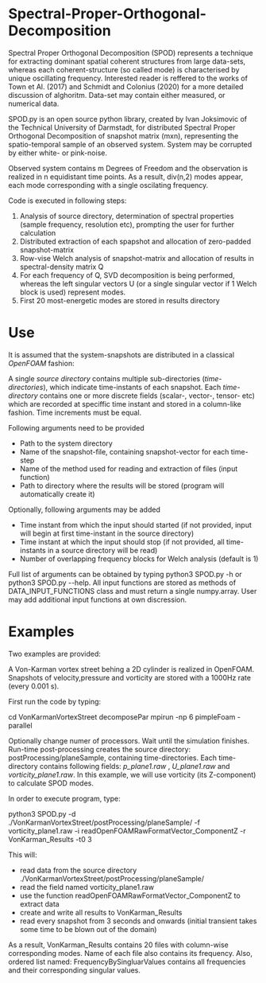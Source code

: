 # Spectral-Proper-Orthogonal-Decomposition
Spectral Proper Orthogonal Decomposition (SPOD) represents a technique for extracting dominant spatial coherent structures from large data-sets, whereas each coherent-structure (so called mode) is characterised by unique oscillating frequency. Interested reader is reffered to the works of Town et Al. (2017) and Schmidt and Colonius (2020) for a more detailed discussion of alghoritm. Data-set may contain either measured, or numerical data. 

SPOD.py is an open source python library, created by Ivan Joksimovic of the Technical University of Darmstadt,  for distributed Spectral Proper Orthogonal Decomposition of snapshot matrix (mxn), representing the spatio-temporal sample of an observed system. System may be corrupted by either white- or pink-noise.

Observed system contains m Degrees of Freedom and the observation is realized in n equidistant time points. As a result, div(n,2) modes appear, each mode corresponding with a single oscilating frequency. 

Code is executed in following steps:

1) Analysis of source directory, determination of spectral properties (sample frequency, resolution etc), prompting the user for further calculation
2) Distributed extraction of each spapshot and allocation of zero-padded snapshot-matrix 
3) Row-vise Welch analysis of snapshot-matrix and allocation of results in spectral-density matrix Q
4) For each frequency of Q, SVD decomposition is being performed, whereas the left singular vectors U (or a single singular vector if 1 Welch block is used) represent modes.
5) First 20 most-energetic modes are stored in results directory

# Use
It is assumed that the system-snapshots are distributed in a classical *OpenFOAM* fashion: 

A single *source directory* contains multiple sub-directories (*time-directories*), which indicate time-instants of each snapshot. Each *time-directory* contains one or more discrete fields (scalar-, vector-, tensor- etc) which are recorded at speciffic time instant and stored in a column-like fashion. Time increments must be equal. 


Following arguments need to be provided
- Path to the system directory
- Name of the snapshot-file, containing snapshot-vector for each time-step
- Name of the method used for reading and extraction of files (input function)
- Path to directory where the results will be stored (program will automatically create it)

Optionally, following arguments may be added
- Time instant from which the input should started (if not provided, input will begin at first time-instant in the source directory)
- Time instant at which the input should stop (if not provided, all time-instants in a source directory will be read)
- Number of overlapping frequency blocks for Welch analysis (default is 1)

Full list of arguments can be obtained by typing python3 SPOD.py -h or python3 SPOD.py --help. All input functions are stored as methods of DATA_INPUT_FUNCTIONS class and must return a single numpy.array. User may add additional input functions at own discression. 


# Examples 

Two examples are provided:

A Von-Karman vortex street behing a 2D cylinder is realized in OpenFOAM. Snapshots of velocity,pressure and vorticity are stored with a 1000Hz rate (every 0.001 s). 

First run the code by typing:

cd VonKarmanVortexStreet
decomposePar 
mpirun -np 6 pimpleFoam -parallel

Optionally change numer of processors. Wait until the simulation finishes. Run-time post-processing creates the source directory: postProcessing/planeSample, containing time-directories. Each time-directory contains following fields: *p_plane1.raw* , *U_plane1.raw* and *vorticity_plane1.raw*. In this example, we will use vorticity (its Z-component) to calculate SPOD modes. 

In order to execute program, type: 

python3 SPOD.py -d ./VonKarmanVortexStreet/postProcessing/planeSample/ -f vorticity_plane1.raw -i readOpenFOAMRawFormatVector_ComponentZ -r VonKarman_Results -t0 3

This will: 
- read data from the source directory ./VonKarmanVortexStreet/postProcessing/planeSample/
- read the field named vorticity_plane1.raw
- use the function readOpenFOAMRawFormatVector_ComponentZ to extract data 
- create and write all results to VonKarman_Results
- read every snapshot from 3 seconds and onwards (initial transient takes some time to be blown out of the domain)

As a result, VonKarman_Results contains 20 files with column-wise corresponding modes. Name of each file also contains its frequency. Also, ordered list named: FrequencyBySingluarValues contains all frequencies and their corresponding singular values. 





